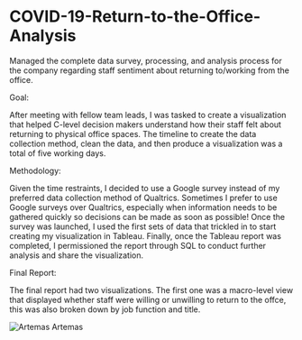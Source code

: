 # COVID-19-Return-to-the-Office-Analysis

Managed the complete data survey, processing, and analysis process for the company regarding staff sentiment about returning to/working from the office.

Goal:

After meeting with fellow team leads, I was tasked to create a visualization that helped C-level decision makers understand how their staff felt about returning to physical office spaces. The timeline to create the data collection method, clean the data, and then produce a visualization was a total of five working days. 

Methodology:

Given the time restraints, I decided to use a Google survey instead of my preferred data collection method of Qualtrics. Sometimes I prefer to use Google surveys over Qualtrics, especially when information needs to be gathered quickly so decisions can be made as soon as possible! Once the survey was launched, I used the first sets of data that trickled in to start creating my visualization in Tableau. Finally, once the Tableau report was completed, I permissioned the report through SQL to conduct further analysis and share the visualization.

Final Report:

The final report had two visualizations. The first one was a macro-level view that displayed whether staff were willing or unwilling to return to the offce, this was also broken down by job function and title. 

![Artemas Artemas](Return-to-the-Office-Analysis-1.gif)

